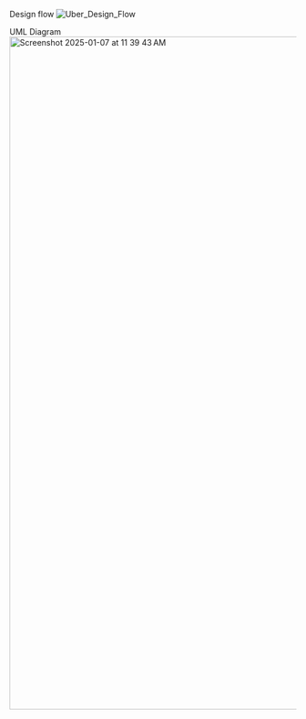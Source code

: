 Design flow
![Uber_Design_Flow](https://github.com/user-attachments/assets/4f06f02c-eb26-4048-85f2-cd626d8a4c30)

UML Diagram
<img width="1180" alt="Screenshot 2025-01-07 at 11 39 43 AM" src="https://github.com/user-attachments/assets/e22ef69f-b181-4188-92cc-ccb4cdcc6255" />

